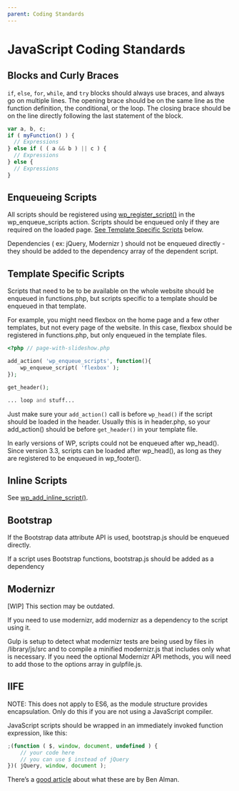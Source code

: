 ```yaml
---
parent: Coding Standards
---
```


# JavaScript Coding Standards

## Blocks and Curly Braces
`if`, `else`, `for`, `while`, and `try` blocks should always use braces, and always go on multiple lines. The opening brace should be on the same line as the function definition, the conditional, or the loop. The closing brace should be on the line directly following the last statement of the block.

```javascript
var a, b, c;
if ( myFunction() ) {
  // Expressions
} else if ( ( a && b ) || c ) {
  // Expressions
} else {
  // Expressions
}
```
## Enqueueing Scripts
All scripts should be registered using [wp_register_script()](https://developer.wordpress.org/reference/functions/wp_register_script/) in the wp_enqueue_scripts action. Scripts should be enqueued only if they are required on the loaded page. [See Template Specific Scripts](#markdown-header-template-specific-scripts) below.

Dependencies ( ex: jQuery, Modernizr ) should not be enqueued directly - they should be added to the dependency array of the dependent script.

## Template Specific Scripts
Scripts that need to be to be available on the whole website should be enqueued in functions.php, but scripts specific to a template should be enqueued in that template.

For example, you might need flexbox on the home page and a few other templates, but not every page of the website.  In this case, flexbox should be registered in functions.php, but only enqueued in the template files.

```php
<?php // page-with-slideshow.php

add_action( 'wp_enqueue_scripts', function(){
	wp_enqueue_script( 'flexbox' );
});

get_header();

... loop and stuff...
```

Just make sure your `add_action()` call is before `wp_head()` if the script should be loaded in the header.  Usually this is in header.php, so your add_action() should be before `get_header()` in your template file.

In early versions of WP, scripts could not be enqueued after wp_head().  Since version 3.3, scripts can be loaded after wp_head(), as long as they are registered to be enqueued in wp_footer().

## Inline Scripts
See [wp_add_inline_script()](https://developer.wordpress.org/reference/functions/wp_add_inline_script/).

## Bootstrap
If the Bootstrap data attribute API is used, bootstrap.js should be enqueued directly.

If a script uses Bootstrap functions, bootstrap.js should be added as a dependency

## Modernizr
[WIP] This section may be outdated.

If you need to use modernizr, add modernizr as a dependency to the script using it.

Gulp is setup to detect what modernizr tests are being used by files in /library/js/src and to compile a minified modernizr.js that includes only what is necessary.  If you need the optional Modernizr API methods, you will need to add those to the options array in gulpfile.js.


## IIFE
NOTE: This does not apply to ES6, as the module structure provides encapsulation. Only do this if you are not using a JavaScript compiler.

JavaScript scripts should be wrapped in an immediately invoked function expression, like this:

```js
;(function ( $, window, document, undefined ) {
	// your code here
	// you can use $ instead of jQuery
})( jQuery, window, document );
```
There’s a [good article](IIFE) about what these are by Ben Alman.


[IIFE]: http://benalman.com/news/2010/11/immediately-invoked-function-expression/
